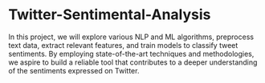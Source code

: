 # Twitter-Sentimental-Analysis
In this project, we will explore various NLP and ML algorithms, preprocess text data, extract relevant features, and train models to classify tweet sentiments. By employing state-of-the-art techniques and methodologies, we aspire to build a reliable tool that contributes to a deeper understanding of the sentiments expressed on Twitter.
